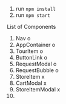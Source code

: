 1. run `npm install`
2. run `npm start`

List of Components

1. Nav o
2. AppContainer o
3. TourItem o
4. ButtonLink o
5. RequestModal o
6. RequestBubble o
7. StoreItem x
8. CartModal x
9. StoreItemModal x
10.
